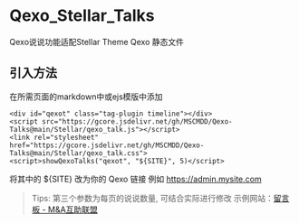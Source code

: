 # Qexo_Stellar_Talks
Qexo说说功能适配Stellar Theme
Qexo 静态文件

## 引入方法
在所需页面的markdown中或ejs模版中添加
```
<div id="qexot" class="tag-plugin timeline"></div>
<script src="https://gcore.jsdelivr.net/gh/MSCMDD/Qexo-Talks@main/Stellar/qexo_talk.js"></script>
<link rel="stylesheet" href="https://gcore.jsdelivr.net/gh/MSCMDD/Qexo-Talks@main/Stellar/qexo_talk.css">
<script>showQexoTalks("qexot", "${SITE}", 5)</script>
```
将其中的 ${SITE} 改为你的 Qexo 链接 例如 https://admin.mysite.com
>Tips: 第三个参数为每页的说说数量, 可结合实际进行修改
示例网站：[留言板 - M&A互助联盟](https://mscmdd.github.io/contact/)
